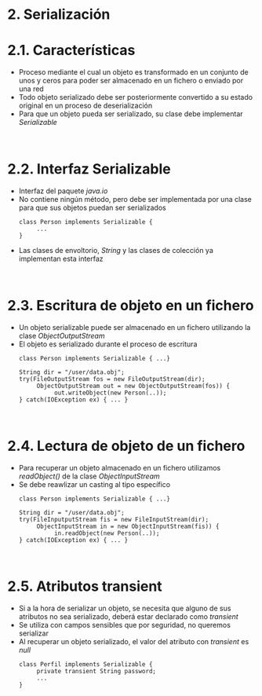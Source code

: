 # 2. Serialización

# 2.1. Características

- Proceso mediante el cual un objeto es transformado en un conjunto de unos y ceros para poder ser almacenado en un fichero o enviado por una red
- Todo objeto serializado debe ser posteriormente convertido a su estado original en un proceso de deserialización
- Para que un objeto pueda ser serializado, su clase debe implementar _Serializable_

<br>

# 2.2. Interfaz Serializable

- Interfaz del paquete _java.io_
- No contiene ningún método, pero debe ser implementada por una clase para que sus objetos puedan ser serializados
  ```
  class Person implements Serializable {
       ...
  }
  ```
- Las clases de envoltorio, _String_ y las clases de colección ya implementan esta interfaz

<br>

# 2.3. Escritura de objeto en un fichero

- Un objeto serializable puede ser almacenado en un fichero utilizando la clase _ObjectOutputStream_
- El objeto es serializado durante el proceso de escritura
  ```
  class Person implements Serializable { ...}
  ```
  ```
  String dir = "/user/data.obj";
  try(FileOutputStream fos = new FileOutputStream(dir);
       ObjectOutputStream out = new ObjectOutputStream(fos)) {
            out.writeObject(new Person(..));
  } catch(IOException ex) { ... }
  ```

<br>

# 2.4. Lectura de objeto de un fichero

- Para recuperar un objeto almacenado en un fichero utilizamos _readObject()_ de la clase _ObjectInputStream_
- Se debe reawlizar un casting al tipo específico
  ```
  class Person implements Serializable { ...}
  ```
  ```
  String dir = "/user/data.obj";
  try(FileInputputStream fis = new FileInputStream(dir);
       ObjectInputStream in = new ObjectInputStream(fis)) {
            in.readObject(new Person(..));
  } catch(IOException ex) { ... }
  ```

<br>

# 2.5. Atributos transient

- Si a la hora de serializar un objeto, se necesita que alguno de sus atributos no sea serializado, deberá estar declarado como _transient_
- Se utiliza con campos sensibles que por seguridad, no queremos serializar
- Al recuperar un objeto serializado, el valor del atributo con _transient_ es _null_
  ```
  class Perfil implements Serializable {
       private transient String password;
       ...
  }
  ```
